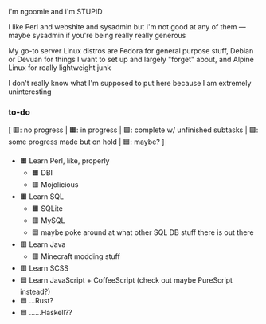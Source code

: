 i'm ngoomie and i'm STUPID

I like Perl and webshite and sysadmin but I'm not good at any of them — maybe sysadmin if you're being really really generous

My go-to server Linux distros are Fedora for general purpose stuff, Debian or Devuan for things I want to set up and largely "forget" about, and Alpine Linux for really lightweight junk

I don't really know what I'm supposed to put here because I am extremely uninteresting

### to-do
\[ 🟥: no progress | 🟧: in progress | 🟩: complete w/ unfinished subtasks | 🟪: some progress made but on hold | 🟦: maybe? \]

- 🟧 Learn Perl, like, properly
  - 🟧 DBI
  - 🟥 Mojolicious
- 🟧 Learn SQL
  - 🟧 SQLite
  - 🟥 MySQL
  - 🟦 maybe poke around at what other SQL DB stuff there is out there
- 🟥 Learn Java
  - 🟥 Minecraft modding stuff
- 🟥 Learn SCSS
- 🟦 Learn JavaScript + CoffeeScript (check out maybe PureScript instead?)
- 🟦 ...Rust?
- 🟦 ......Haskell??
